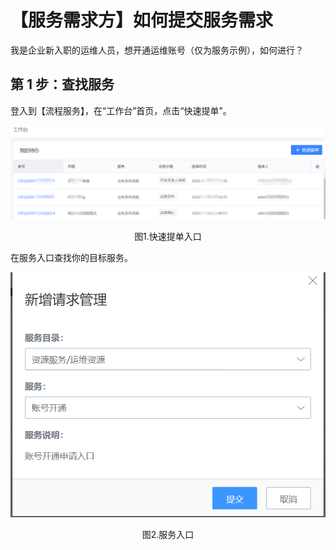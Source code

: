 # 【服务需求方】如何提交服务需求

我是企业新入职的运维人员，想开通运维账号（仅为服务示例），如何进行？

## 第 1 步：查找服务

登入到【流程服务】，在“工作台”首页，点击“快速提单”。

![](../media/step007.png)
<center>图1.快速提单入口</center>

在服务入口查找你的目标服务。

![](../media/step008.png)
<center>图2.服务入口</center>
